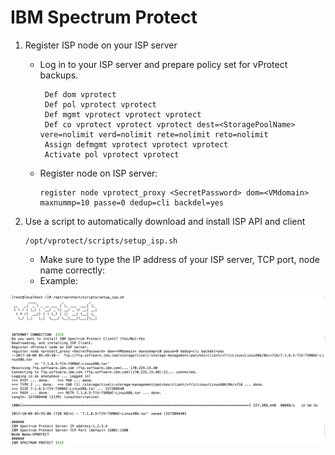# IBM Spectrum Protect

1. Register ISP node on your ISP server
   * Log in to your ISP server and prepare policy set for vProtect backups.

     ```text
      Def dom vprotect
      Def pol vprotect vprotect
      Def mgmt vprotect vprotect vprotect
      Def co vprotect vprotect vprotect dest=<StoragePoolName> vere=nolimit verd=nolimit rete=nolimit reto=nolimit
      Assign defmgmt vprotect vprotect vprotect
      Activate pol vprotect vprotect
     ```

   * Register node on ISP server:

     ```text
     register node vprotect_proxy <SecretPassword> dom=<VMdomain> maxnummp=10 passe=0 dedup=cli backdel=yes
     ```
2. Use a script to automatically download and install ISP API and client

   ```text
   /opt/vprotect/scripts/setup_isp.sh
   ```

   * Make sure to type the IP address of your ISP server, TCP port, node name correctly:
   * Example:

![](../../../.gitbook/assets/enterprise-backup-providers-ibm-spectrum-protect-install-script%20%282%29.png)

